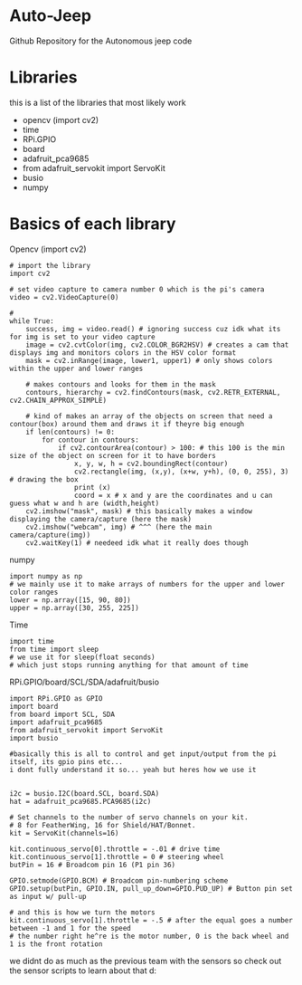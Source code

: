 # Auto-Jeep
Github Repository for the Autonomous jeep code

# Libraries
this is a list of the libraries that most likely work
- opencv (import cv2)
- time 
- RPi.GPIO
- board
- adafruit_pca9685
- from adafruit_servokit import ServoKit
- busio
- numpy

# Basics of each library
Opencv (import cv2)
```
# import the library
import cv2

# set video capture to camera number 0 which is the pi's camera
video = cv2.VideoCapture(0)

# 
while True:
    success, img = video.read() # ignoring success cuz idk what its for img is set to your video capture
    image = cv2.cvtColor(img, cv2.COLOR_BGR2HSV) # creates a cam that displays img and monitors colors in the HSV color format
    mask = cv2.inRange(image, lower1, upper1) # only shows colors within the upper and lower ranges

    # makes contours and looks for them in the mask 
    contours, hierarchy = cv2.findContours(mask, cv2.RETR_EXTERNAL, cv2.CHAIN_APPROX_SIMPLE)
    
    # kind of makes an array of the objects on screen that need a contour(box) around them and draws it if theyre big enough
    if len(contours) != 0:
        for contour in contours:
            if cv2.contourArea(contour) > 100: # this 100 is the min size of the object on screen for it to have borders
                x, y, w, h = cv2.boundingRect(contour)
                cv2.rectangle(img, (x,y), (x+w, y+h), (0, 0, 255), 3) # drawing the box
                print (x)
                coord = x # x and y are the coordinates and u can guess what w and h are (width,height)
    cv2.imshow("mask", mask) # this basically makes a window displaying the camera/capture (here the mask)
    cv2.imshow("webcam", img) # ^^^ (here the main camera/capture(img))
    cv2.waitKey(1) # needeed idk what it really does though
```

numpy
```
import numpy as np
# we mainly use it to make arrays of numbers for the upper and lower color ranges
lower = np.array([15, 90, 80])
upper = np.array([30, 255, 225])
```
Time
```
import time
from time import sleep
# we use it for sleep(float seconds)
# which just stops running anything for that amount of time
```

RPi.GPIO/board/SCL/SDA/adafruit/busio
```
import RPi.GPIO as GPIO
import board
from board import SCL, SDA
import adafruit_pca9685
from adafruit_servokit import ServoKit
import busio

#basically this is all to control and get input/output from the pi itself, its gpio pins etc...
i dont fully understand it so... yeah but heres how we use it


i2c = busio.I2C(board.SCL, board.SDA)
hat = adafruit_pca9685.PCA9685(i2c)

# Set channels to the number of servo channels on your kit.
# 8 for FeatherWing, 16 for Shield/HAT/Bonnet.
kit = ServoKit(channels=16)
 
kit.continuous_servo[0].throttle = -.01 # drive time 
kit.continuous_servo[1].throttle = 0 # steering wheel
butPin = 16 # Broadcom pin 16 (P1 pin 36)

GPIO.setmode(GPIO.BCM) # Broadcom pin-numbering scheme
GPIO.setup(butPin, GPIO.IN, pull_up_down=GPIO.PUD_UP) # Button pin set as input w/ pull-up

# and this is how we turn the motors
kit.continuous_servo[1].throttle = -.5 # after the equal goes a number between -1 and 1 for the speed
# the number right he^re is the motor number, 0 is the back wheel and 1 is the front rotation
```
we didnt do as much as the previous team with the sensors so check out the sensor scripts to learn about that d:
